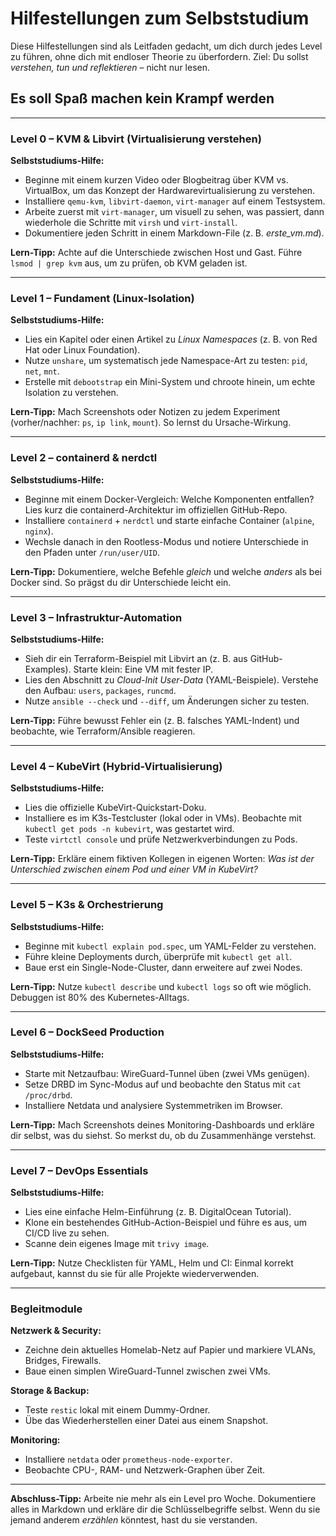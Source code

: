 # Hilfestellungen zum Selbststudium

Diese Hilfestellungen sind als Leitfaden gedacht, um dich durch jedes Level zu führen, ohne dich mit endloser Theorie zu überfordern. Ziel: Du sollst *verstehen, tun und reflektieren* – nicht nur lesen.

## Es soll Spaß machen kein Krampf werden

---

### Level 0 – KVM & Libvirt (Virtualisierung verstehen)

**Selbststudiums-Hilfe:**

* Beginne mit einem kurzen Video oder Blogbeitrag über KVM vs. VirtualBox, um das Konzept der Hardwarevirtualisierung zu verstehen.
* Installiere `qemu-kvm`, `libvirt-daemon`, `virt-manager` auf einem Testsystem.
* Arbeite zuerst mit `virt-manager`, um visuell zu sehen, was passiert, dann wiederhole die Schritte mit `virsh` und `virt-install`.
* Dokumentiere jeden Schritt in einem Markdown-File (z. B. *erste_vm.md*).

**Lern-Tipp:**
Achte auf die Unterschiede zwischen Host und Gast. Führe `lsmod | grep kvm` aus, um zu prüfen, ob KVM geladen ist.

---

### Level 1 – Fundament (Linux-Isolation)

**Selbststudiums-Hilfe:**

* Lies ein Kapitel oder einen Artikel zu *Linux Namespaces* (z. B. von Red Hat oder Linux Foundation).
* Nutze `unshare`, um systematisch jede Namespace-Art zu testen: `pid`, `net`, `mnt`.
* Erstelle mit `debootstrap` ein Mini-System und chroote hinein, um echte Isolation zu verstehen.

**Lern-Tipp:**
Mach Screenshots oder Notizen zu jedem Experiment (vorher/nachher: `ps`, `ip link`, `mount`). So lernst du Ursache-Wirkung.

---

### Level 2 – containerd & nerdctl

**Selbststudiums-Hilfe:**

* Beginne mit einem Docker-Vergleich: Welche Komponenten entfallen? Lies kurz die containerd-Architektur im offiziellen GitHub-Repo.
* Installiere `containerd` + `nerdctl` und starte einfache Container (`alpine`, `nginx`).
* Wechsle danach in den Rootless-Modus und notiere Unterschiede in den Pfaden unter `/run/user/UID`.

**Lern-Tipp:**
Dokumentiere, welche Befehle *gleich* und welche *anders* als bei Docker sind. So prägst du dir Unterschiede leicht ein.

---

### Level 3 – Infrastruktur-Automation

**Selbststudiums-Hilfe:**

* Sieh dir ein Terraform-Beispiel mit Libvirt an (z. B. aus GitHub-Examples). Starte klein: Eine VM mit fester IP.
* Lies den Abschnitt zu *Cloud-Init User-Data* (YAML-Beispiele). Verstehe den Aufbau: `users`, `packages`, `runcmd`.
* Nutze `ansible --check` und `--diff`, um Änderungen sicher zu testen.

**Lern-Tipp:**
Führe bewusst Fehler ein (z. B. falsches YAML-Indent) und beobachte, wie Terraform/Ansible reagieren.

---

### Level 4 – KubeVirt (Hybrid-Virtualisierung)

**Selbststudiums-Hilfe:**

* Lies die offizielle KubeVirt-Quickstart-Doku.
* Installiere es im K3s-Testcluster (lokal oder in VMs). Beobachte mit `kubectl get pods -n kubevirt`, was gestartet wird.
* Teste `virtctl console` und prüfe Netzwerkverbindungen zu Pods.

**Lern-Tipp:**
Erkläre einem fiktiven Kollegen in eigenen Worten: *Was ist der Unterschied zwischen einem Pod und einer VM in KubeVirt?*

---

### Level 5 – K3s & Orchestrierung

**Selbststudiums-Hilfe:**

* Beginne mit `kubectl explain pod.spec`, um YAML-Felder zu verstehen.
* Führe kleine Deployments durch, überprüfe mit `kubectl get all`.
* Baue erst ein Single-Node-Cluster, dann erweitere auf zwei Nodes.

**Lern-Tipp:**
Nutze `kubectl describe` und `kubectl logs` so oft wie möglich. Debuggen ist 80% des Kubernetes-Alltags.

---

### Level 6 – DockSeed Production

**Selbststudiums-Hilfe:**

* Starte mit Netzaufbau: WireGuard-Tunnel üben (zwei VMs genügen).
* Setze DRBD im Sync-Modus auf und beobachte den Status mit `cat /proc/drbd`.
* Installiere Netdata und analysiere Systemmetriken im Browser.

**Lern-Tipp:**
Mach Screenshots deines Monitoring-Dashboards und erkläre dir selbst, was du siehst. So merkst du, ob du Zusammenhänge verstehst.

---

### Level 7 – DevOps Essentials

**Selbststudiums-Hilfe:**

* Lies eine einfache Helm-Einführung (z. B. DigitalOcean Tutorial).
* Klone ein bestehendes GitHub-Action-Beispiel und führe es aus, um CI/CD live zu sehen.
* Scanne dein eigenes Image mit `trivy image`.

**Lern-Tipp:**
Nutze Checklisten für YAML, Helm und CI: Einmal korrekt aufgebaut, kannst du sie für alle Projekte wiederverwenden.

---

### Begleitmodule

**Netzwerk & Security:**

* Zeichne dein aktuelles Homelab-Netz auf Papier und markiere VLANs, Bridges, Firewalls.
* Baue einen simplen WireGuard-Tunnel zwischen zwei VMs.

**Storage & Backup:**

* Teste `restic` lokal mit einem Dummy-Ordner.
* Übe das Wiederherstellen einer Datei aus einem Snapshot.

**Monitoring:**

* Installiere `netdata` oder `prometheus-node-exporter`.
* Beobachte CPU-, RAM- und Netzwerk-Graphen über Zeit.

---

**Abschluss-Tipp:**
Arbeite nie mehr als ein Level pro Woche. Dokumentiere alles in Markdown und erkläre dir die Schlüsselbegriffe selbst. Wenn du sie jemand anderem *erzählen* könntest, hast du sie verstanden.
